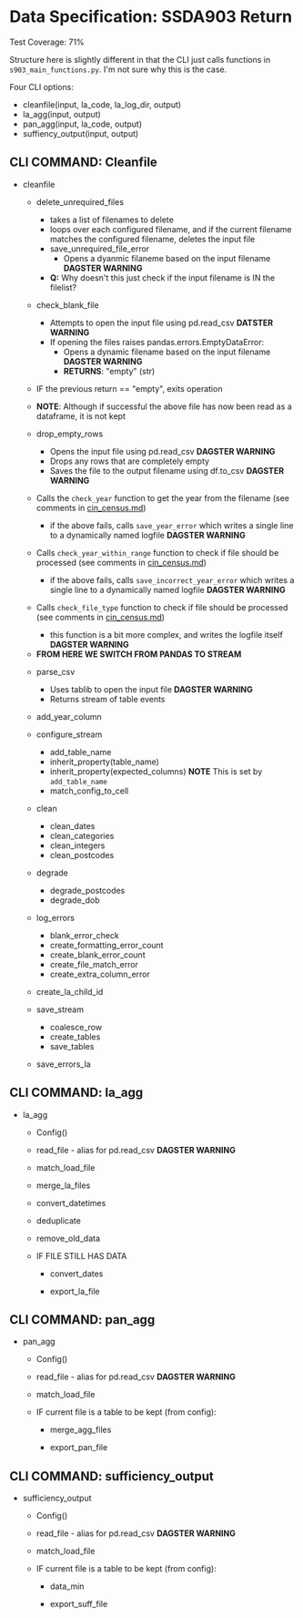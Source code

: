 # Data Specification: SSDA903 Return

Test Coverage: 71%

Structure here is slightly different in that the CLI just calls functions in `s903_main_functions.py`. I'm not sure why this is the case.

Four CLI options:

* cleanfile(input, la_code, la_log_dir, output)
* la_agg(input, output)
* pan_agg(input, la_code, output)
* suffiency_output(input, output)


## CLI COMMAND: Cleanfile

* cleanfile
    * delete_unrequired_files
        * takes a list of filenames to delete
        * loops over each configured filename, and if the current filename matches the configured filename, deletes the input file
        * save_unrequired_file_error
            * Opens a dyanmic filaneme based on the input filename **DAGSTER WARNING**
        - **Q:** Why doesn't this just check if the input filename is IN the filelist? 

    * check_blank_file
        * Attempts to open the input file using pd.read_csv **DATSTER WARNING**
        * If opening the files raises pandas.errors.EmptyDataError:
            * Opens a dynamic filename based on the input filename **DAGSTER WARNING**
            * **RETURNS**: "empty" (str)

    * IF the previous return == "empty", exits operation

    - **NOTE**: Although if successful the above file has now been read as a dataframe, it is not kept

    * drop_empty_rows
        * Opens the input file using pd.read_csv **DAGSTER WARNING**
        * Drops any rows that are completely empty
        * Saves the file to the output filename using df.to_csv **DAGSTER WARNING**

    * Calls the `check_year` function to get the year from the filename (see comments in [cin_census.md](cin_census))
        * if the above fails, calls `save_year_error` which writes a single line to a dynamically named logfile **DAGSTER WARNING**
    
    * Calls `check_year_within_range` function to check if file should be processed (see comments in [cin_census.md](cin_census))
        * if the above fails, calls `save_incorrect_year_error` which writes a single line to a dynamically named logfile **DAGSTER WARNING**

    * Calls `check_file_type` function to check if file should be processed (see comments in [cin_census.md](cin_census))
        * this function is a bit more complex, and writes the logfile itself **DAGSTER WARNING**
    
    - **FROM HERE WE SWITCH FROM PANDAS TO STREAM**
    
    * parse_csv
        * Uses tablib to open the input file **DAGSTER WARNING**
        * Returns stream of table events

    * add_year_column

    * configure_stream
        * add_table_name
        * inherit_property(table_name)
        * inherit_property(expected_columns) **NOTE** This is set by `add_table_name`
        * match_config_to_cell

    * clean
        * clean_dates
        * clean_categories
        * clean_integers
        * clean_postcodes

    * degrade
        * degrade_postcodes
        * degrade_dob

    * log_errors
        * blank_error_check
        * create_formatting_error_count
        * create_blank_error_count
        * create_file_match_error
        * create_extra_column_error

    * create_la_child_id

    * save_stream
        * coalesce_row
        * create_tables
        * save_tables

    * save_errors_la


## CLI COMMAND: la_agg

* la_agg

    * Config()

    * read_file - alias for pd.read_csv **DAGSTER WARNING**

    * match_load_file

    * merge_la_files

    * convert_datetimes

    * deduplicate

    * remove_old_data

    * IF FILE STILL HAS DATA

        * convert_dates

        * export_la_file


## CLI COMMAND: pan_agg

* pan_agg

    * Config()

    * read_file - alias for pd.read_csv **DAGSTER WARNING**

    * match_load_file

    * IF current file is a table to be kept (from config):

        * merge_agg_files
        
        * export_pan_file


## CLI COMMAND: sufficiency_output

* sufficiency_output

    * Config()

    * read_file - alias for pd.read_csv **DAGSTER WARNING**

    * match_load_file

    * IF current file is a table to be kept (from config):

        * data_min
        
        * export_suff_file